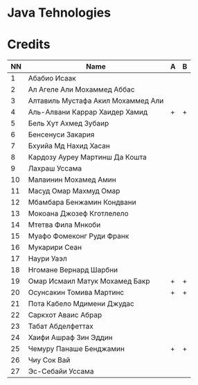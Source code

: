 # Java Tehnologies
# Credits

| NN | Name                                | A  | B  |
|----|-------------------------------------|----|----|
| 1  | Абабио Исаак                        |    |    |
| 2  | Ал Агеле Али Мохаммед Аббас         |    |    |
| 3  | Алтавиль Мустафа Акил Мохаммед Али  |    |    |
| 4  | Аль-Алвани Каррар Хаидер Хамид      | +  | +  |
| 5  | Бель Хут Ахмед Зубаир               |    |    |
| 6  | Бенсенуси Закария                   |    |    |
| 7  | Бхуийа Мд Нахид Хасан               |    |    |
| 8  | Кардозу Ауреу Мартинш Да Кошта      |    |    |
| 9  | Лахраш Уссама                       |    |    |
| 10 | Малаинин Мохамед Амин               |    |    |
| 11 | Масуд Омар Махмуд Омар              |    |    |
| 12 | Мбамбара Бенжамин Кондвани          |    |    |
| 13 | Мокоана Джозеф Кготлелело           |    |    |
| 14 | Мтетва Фила Мнкоби                  |    |    |
| 15 | Муафо Фомеконг Руди Франк           |    |    |
| 16 | Мукарири Сеан                       |    |    |
| 17 | Наури Уаэл                          |    |    |
| 18 | Нгомане Вернард Шарбни              |    |    |
| 19 | Омар Исмаил Матук Мохамед Бакр      | +  | +  |
| 20 | Осунсакин Томива Мартинс            | +  | +  |
| 21 | Пота Кабело Мдимени Джудас          |    |    |
| 22 | Саркхот Аваис Абрар                 |    |    |
| 23 | Табат Абделфеттах                   |    |    |
| 24 | Хаифи Ашраф Зин Эддин               |    |    |
| 25 | Чемуру Панаше Бенджамин             | +  | +  |
| 26 | Чиу Сок Вай                         |    |    |
| 27 | Эс-Себайи Уссама                    |    |    |
